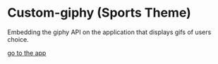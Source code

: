 # Custom-giphy (Sports Theme)

Embedding the giphy API on the application that displays gifs of users choice.

[go to the app](https://anand92490.github.io/Custom-giphy/)

